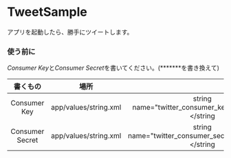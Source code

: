 TweetSample
===
アプリを起動したら、勝手にツイートします。  
  
### 使う前に
*Consumer Key*と*Consumer Secret*を書いてください。(*******を書き換えて)  

| 書くもの    | 場所 | |
| :------------: | :-------------------------: | :-------: |
| Consumer Key  | app/values/string.xml | string name="twitter_consumer_key">********</string |
| Consumer Secret  | app/values/string.xml | string name="twitter_consumer_secret">********</string |


